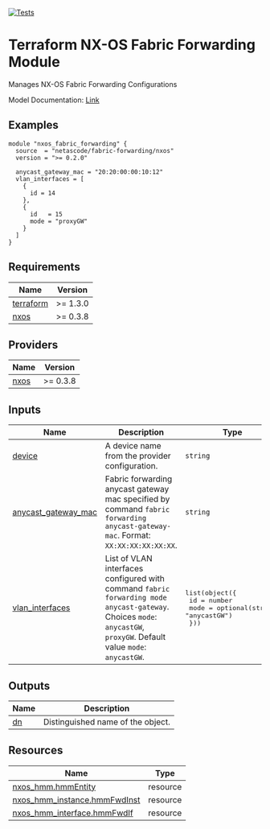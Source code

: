 <!-- BEGIN_TF_DOCS -->
[![Tests](https://github.com/netascode/terraform-nxos-fabric-forwarding/actions/workflows/test.yml/badge.svg)](https://github.com/netascode/terraform-nxos-fabric-forwarding/actions/workflows/test.yml)

# Terraform NX-OS Fabric Forwarding Module

Manages NX-OS Fabric Forwarding Configurations

Model Documentation: [Link](https://developer.cisco.com/docs/cisco-nexus-3000-and-9000-series-nx-api-rest-sdk-user-guide-and-api-reference-release-9-3x/#!configuring-hmm)

## Examples

```hcl
module "nxos_fabric_forwarding" {
  source  = "netascode/fabric-forwarding/nxos"
  version = ">= 0.2.0"

  anycast_gateway_mac = "20:20:00:00:10:12"
  vlan_interfaces = [
    {
      id = 14
    },
    {
      id   = 15
      mode = "proxyGW"
    }
  ]
}
```

## Requirements

| Name | Version |
|------|---------|
| <a name="requirement_terraform"></a> [terraform](#requirement\_terraform) | >= 1.3.0 |
| <a name="requirement_nxos"></a> [nxos](#requirement\_nxos) | >= 0.3.8 |

## Providers

| Name | Version |
|------|---------|
| <a name="provider_nxos"></a> [nxos](#provider\_nxos) | >= 0.3.8 |

## Inputs

| Name | Description | Type | Default | Required |
|------|-------------|------|---------|:--------:|
| <a name="input_device"></a> [device](#input\_device) | A device name from the provider configuration. | `string` | `null` | no |
| <a name="input_anycast_gateway_mac"></a> [anycast\_gateway\_mac](#input\_anycast\_gateway\_mac) | Fabric forwarding anycast gateway mac specified by command `fabric forwarding anycast-gateway-mac`. Format: `XX:XX:XX:XX:XX:XX`. | `string` | n/a | yes |
| <a name="input_vlan_interfaces"></a> [vlan\_interfaces](#input\_vlan\_interfaces) | List of VLAN interfaces configured with command `fabric forwarding mode anycast-gateway`. Choices `mode`: `anycastGW`, `proxyGW`. Default value `mode`: `anycastGW`. | <pre>list(object({<br>    id   = number<br>    mode = optional(string, "anycastGW")<br>  }))</pre> | `[]` | no |

## Outputs

| Name | Description |
|------|-------------|
| <a name="output_dn"></a> [dn](#output\_dn) | Distinguished name of the object. |

## Resources

| Name | Type |
|------|------|
| [nxos_hmm.hmmEntity](https://registry.terraform.io/providers/netascode/nxos/latest/docs/resources/hmm) | resource |
| [nxos_hmm_instance.hmmFwdInst](https://registry.terraform.io/providers/netascode/nxos/latest/docs/resources/hmm_instance) | resource |
| [nxos_hmm_interface.hmmFwdIf](https://registry.terraform.io/providers/netascode/nxos/latest/docs/resources/hmm_interface) | resource |
<!-- END_TF_DOCS -->